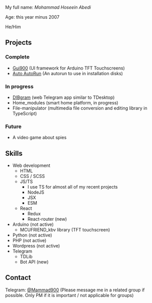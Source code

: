 My full name: _Mohammad Hoseein Abedi_

Age: this year minus 2007

He/Him

## Projects

### Complete
- [Gui900](github.com/Mammad900/Gui900) (UI framework for Arduino TFT Touchscreens)
- [Auto AutoRun](https://github.com/Mammad900/Auto-AutoRun) (An autorun to use in installation disks)

### In progress
- [DIBgram](github.com/dibgram) (web Telegram app similar to TDesktop)
- Home_modules (smart home platform, in progress)
- File-manipulator (multimedia file conversion and editing library in TypeScript)

### Future
- A video game about spies

## Skills

- Web development
  - HTML
  - CSS / SCSS
  - JS/TS
    - I use TS for almost all of my recent projects
    - NodeJS
    - JSX
    - ESM
  - React
    - Redux
    - React-router (new)
- Arduino (not active)
  - MCUFRIEND_kbv library (TFT touchscreen)
- Python (not active)
- PHP (not active)
- Wordpress (not active)
- Telegram
  - TDLib
  - Bot API (new)
  
## Contact

Telegram: [@Mammad900](t.me/mammad900) (Please message me in a related group if possible. Only PM if it is important / not applicable for groups)

<!--
**Mammad900/mammad900** is a ✨ _special_ ✨ repository because its `README.md` (this file) appears on your GitHub profile.

Here are some ideas to get you started:

- 🔭 I’m currently working on ...
- 🌱 I’m currently learning ...
- 👯 I’m looking to collaborate on ...
- 🤔 I’m looking for help with ...
- 💬 Ask me about ...
- 📫 How to reach me: ...
- 😄 Pronouns: ...
- ⚡ Fun fact: ...
-->
